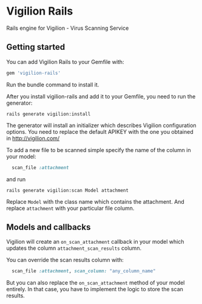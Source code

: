 # Vigilion Rails
Rails engine for Vigilion - Virus Scanning Service

## Getting started

You can add Vigilion Rails to your Gemfile with:

```ruby
gem 'vigilion-rails'
```

Run the bundle command to install it.

After you install vigilion-rails and add it to your Gemfile, you need to run the generator:

```console
rails generate vigilion:install
```

The generator will install an initializer which describes Vigilion configuration options.
You need to replace the default APIKEY with the one you obtained in http://vigilion.com/

To add a new file to be scanned simple specify the name of the column in your model:

```ruby
  scan_file :attachment
```

and run

```console
rails generate vigilion:scan Model attachment
```

Replace `Model` with the class name which contains the attachment. And replace `attachment` with your particular file column.

## Models and callbacks

Vigilion will create an `on_scan_attachment` callback in your model which
updates the column `attachment_scan_results` column.

You can override the scan results column with:

```ruby
  scan_file :attachment, scan_column: "any_column_name"
```

But you can also replace the `on_scan_attachment` method of your model entirely.
In that case, you have to implement the logic to store the scan results.
